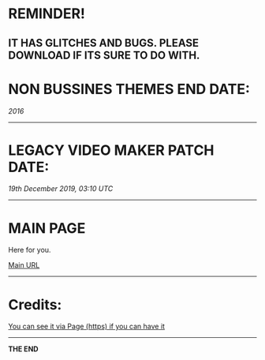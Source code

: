 # REMINDER!

IT HAS GLITCHES AND BUGS. PLEASE DOWNLOAD IF ITS SURE TO DO WITH.
-----------------------------------

# NON BUSSINES THEMES END DATE:

*2016*

-----------------------------------


# LEGACY VIDEO MAKER PATCH DATE:

*19th December 2019, 03:10 UTC*

-----------------------------------

# MAIN PAGE

<p>Here for you.</p>
<a href="https://blueityclientonline.herokuapp.com/html/list.html">Main URL</a>

-------------------

# Credits: 

<a href="https://blueityclientonline.herokuapp.com/html/credits.html">You can see it via Page (https) if you can have it</a>

-----------------------------------




<strong>THE END</strong>
